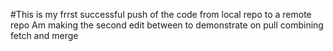#This is my frrst successful push of the code from local repo to a remote repo
Am making the second edit between to demonstrate on pull combining fetch and merge
